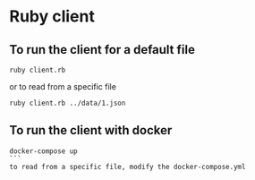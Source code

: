 # Ruby client

## To run the client for a default file
```
ruby client.rb
```
or to read from a specific file
```
ruby client.rb ../data/1.json
```

## To run the client with docker
````
docker-compose up
```
to read from a specific file, modify the docker-compose.yml
